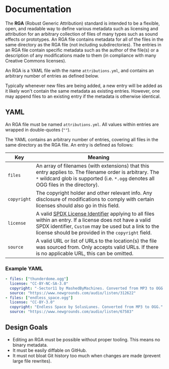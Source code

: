 # Documentation

The **RGA** (Robust Generic Attribution) standard is intended to be a flexible, open, and readable way <!--Insert more marketing bull that sounds good here!--> to define various metadata such as licensing and attribution for an arbitrary collection of files of many types such as sound effects or prototypes. An RGA file contains metadata for all of the files in the same directory as the RGA file (not including subdirectories). The entries in an RGA file contain specific metadata such as the author of the file(s) or a description of any modifications made to them (in compliance with many Creative Commons licenses).

An RGA is a YAML file with the name `attributions.yml`, and contains an arbitrary number of entries as defined below.

Typically whenever new files are being added, a new entry will be added as it likely won't contain the same metadata as existing entries. However, one may append files to an existing entry if the metadata is otherwise identical.

## YAML

An RGA file must be named `attributions.yml`. All values within entries are wrapped in double-quotes (`""`).

The YAML contains an arbitrary number of entries, covering all files in the same directory as the RGA file. An entry is defined as follows:

Key | Meaning
--- | -------
`files` | An array of filenames (with extensions) that this entry applies to. The filename order is arbitrary. The `*` wildcard glob is supported (i.e. `*.ogg` denotes all OGG files in the directory).
`copyright` | The copyright holder and other relevant info. Any disclosure of modifications to comply with certain licenses should also go in this field.
`license` | A valid [SPDX License Identifier](https://spdx.org/licenses/) applying to all files within an entry. If a license does not have a valid SPDX identifier, `Custom` may be used but a link to the license should be provided in the `copyright` field.
`source` | A valid URL or list of URLs to the location(s) the file was sourced from. Only accepts valid URLs. If there is no applicable URL, this can be omitted.

### Example YAML

```yaml
- files: ["thunderdome.ogg"]
  license: "CC-BY-NC-SA-3.0"
  copyright: "-Sector11 by MashedByMachines. Converted from MP3 to OGG."
  source: "https://www.newgrounds.com/audio/listen/312622"
- files: ["endless_space.ogg"]
  license: "CC-BY-3.0"
  copyright: "Endless Space by SolusLunes. Converted from MP3 to OGG."
  source: "https://www.newgrounds.com/audio/listen/67583"
```

## Design Goals

* Editing an RGA must be possible without proper tooling. This means no binary metadata.
* It must be easily diffable on GitHub.
* It must not bloat Git history too much when changes are made (prevent large file rewrites).
